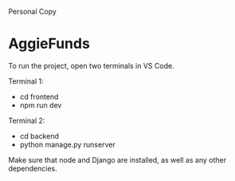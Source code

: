 Personal Copy

# AggieFunds

To run the project, open two terminals in VS Code.

Terminal 1:
- cd frontend
- npm run dev
  
Terminal 2:
- cd backend
- python manage.py runserver

Make sure that node and Django are installed, as well as any other dependencies.
